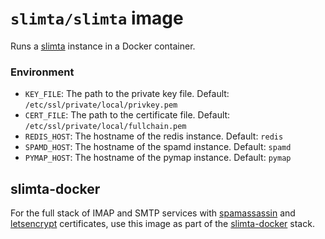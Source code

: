 # `slimta/slimta` image

Runs a [slimta][1] instance in a Docker container.

### Environment

* `KEY_FILE`: The path to the private key file. Default:
  `/etc/ssl/private/local/privkey.pem`
* `CERT_FILE`: The path to the certificate file. Default:
  `/etc/ssl/private/local/fullchain.pem`
* `REDIS_HOST`: The hostname of the redis instance. Default: `redis`
* `SPAMD_HOST`: The hostname of the spamd instance. Default: `spamd`
* `PYMAP_HOST`: The hostname of the pymap instance. Default: `pymap`

## slimta-docker

For the full stack of IMAP and SMTP services with [spamassassin][3] and
[letsencrypt][4] certificates, use this image as part of the [slimta-docker][2]
stack.

[1]: https://slimta.org/
[2]: https://github.com/slimta/slimta-docker
[3]: https://spamassassin.apache.org/
[4]: https://letsencrypt.org/
